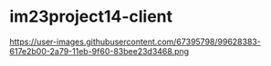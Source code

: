 # im23project14-client

https://user-images.githubusercontent.com/67395798/99628383-617e2b00-2a79-11eb-9f60-83bee23d3468.png
